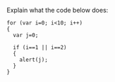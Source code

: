 Explain what the code below does:

```
for (var i=0; i<10; i++)
{
  var j=0;

  if (i==1 || i==2)
  {
    alert(j);
  }
}
```
